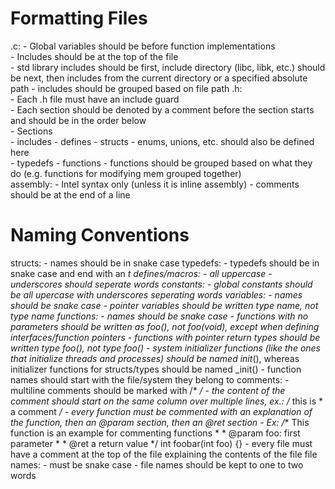 # Formatting Files
.c: 
    - Global variables should be before function implementations  
    - Includes should be at the top of the file  
        - std library includes should be first, include directory (libc, libk, etc.) should be next, then 
          includes from the current directory or a specified absolute path
        - includes should be grouped based on file path
.h:  
    - Each .h file must have an include guard  
    - Each section should be denoted by a comment before the section starts and should be in the order below  
    - Sections  
        - includes
        - defines
        - structs
            - enums, unions, etc. should also be defined here  
        - typedefs
        - functions
            - functions should be grouped based on what they do (e.g. functions for modifying mem grouped together)  
assembly:
    - Intel syntax only (unless it is inline assembly)
    - comments should be at the end of a line

# Naming Conventions
structs:
    - names should be in snake case
typedefs:
    - typedefs should be in snake case and end with an _t
defines/macros:
    - all uppercase
    - underscores should seperate words
constants:
    - global constants should be all upercase with underscores seperating words
variables:
    - names should be snake case
    - pointer variables should be written type *name, not type* name
functions:
    - names should be snake case
    - functions with no parameters should be written as foo(), not foo(void), except when defining interfaces/function pointers
    - functions with pointer return types should be written type *foo(), not type* foo()
    - system initializer functions (like the ones that initialize threads and processes) should be named
      init_<system>(), whereas initializer functions for structs/types should be named <struct>_init()
    - function names should start with the file/system they belong to
comments:
    - multiline comments should be marked with /* */
        - the content of the comment should start on the same column over multiple lines, ex.:
            /* this is
             * a comment */
    - every function must be commented with an explanation of the function, then an @param section, then an @ret section
        - Ex: /** This function is an example for commenting functions
                *
                * @param foo: first parameter
                *
                * @ret a return value */
              int foobar(int foo) {}
    - every file must have a comment at the top of the file explaining the contents of the file
file names:
    - must be snake case
    - file names should be kept to one to two words
